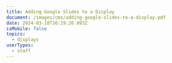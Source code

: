 ```yaml
---
title: Adding Google Slides to a Display
document: /images/cms/adding-google-slides-to-a-display.pdf
date: 2024-03-18T16:19:26.093Z
isMobile: false
topics:
  - displays
userTypes:
  - staff
---
```

